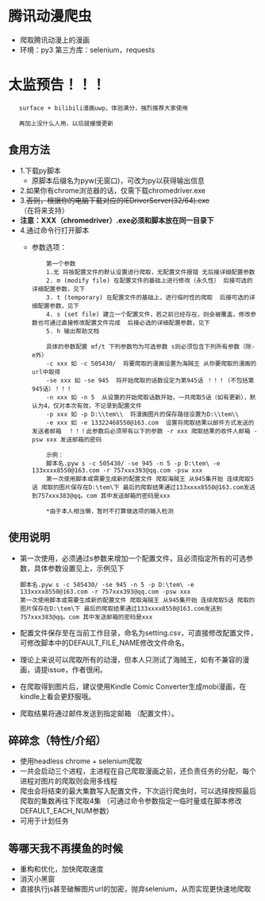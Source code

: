 # 腾讯动漫爬虫
- 爬取腾讯动漫上的漫画
- 环境：py3    第三方库：selenium，requests

# 太监预告！！！
       surface + bilibili漫画uwp，体验满分，强烈推荐大家使用
       
       再加上没什么人用，以后就缓慢更新

## 食用方法
- 1.下载py脚本
    - 原脚本后缀名为pyw(无窗口)，可改为py以获得输出信息
- 2.如果你有chrome浏览器的话，仅需下载chromedriver.exe
- 3.~~否则，根据你的电脑下载对应的IEDriverServer(32/64).exe~~ （在将来支持）
- **注意：XXX（chromedriver）.exe必须和脚本放在同一目录下**
- 4.通过命令行打开脚本
  - 参数选项：
  
            第一个参数
            1.无 将按配置文件的默认设置进行爬取，无配置文件报错 无后接详细配置参数
            2. m (modify file) 在配置文件的基础上进行修改（永久性） 后接可选的详细配置参数，见下
            3. t (temporary) 在配置文件的基础上，进行临时性的爬取  后接可选的详细配置参数，见下
            4. s (set file) 建立一个配置文件，若之前已经存在，则会被覆盖，修改参数也可通过直接修改配置文件完成  后接必选的详细配置参数，见下
            5. h 输出帮助文档
            
            具体的参数配置 mf/t 下列参数均为可选参数 s则必须包含下列所有参数（除-e外）
            -c xxx 如 -c 505430/  将要爬取的漫画设置为海贼王 从你要爬取的漫画的url中取得
            -se xxx 如 -se 945  将开始爬取的话数设定为第945话 ！！！（不包括第945话）！！！
            -n xxx 如 -n 5  从设置的开始爬取话数开始，一共爬取5话（如有更新），默认为4，仅对本次有效，不记录到配置文件
            -p xxx 如 -p D:\\tem\\  将漫画图片的保存路径设置为D:\\tem\\
            -e xxx 如 -e 13322468550@163.com  设置将爬取结果以邮件方式发送的发送者邮箱  ！！！此参数后必须带有以下的参数 -r xxx 爬取结果的收件人邮箱 -psw xxx 发送邮箱的密码
            
            示例：
            脚本名.pyw s -c 505430/ -se 945 -n 5 -p D:\tem\ -e 133xxxx8550@163.com -r 757xxx393@qq.com -psw xxx
            第一次使用脚本或需要生成新的配置文件 爬取海贼王 从945集开始 连续爬取5话 爬取的图片保存在D:\tem\下 最后的爬取结果通过133xxxx8550@163.com发送到757xxx383@qq。com 其中发送邮箱的密码是xxx
            
            *由于本人相当懒，暂时不打算做选项的输入检测

## 使用说明
- 第一次使用，必须通过s参数来增加一个配置文件，且必须指定所有的可选参数，具体参数设置见上，示例见下
        
      脚本名.pyw s -c 505430/ -se 945 -n 5 -p D:\tem\ -e 133xxxx8550@163.com -r 757xxx393@qq.com -psw xxx
      第一次使用脚本或需要生成新的配置文件 爬取海贼王 从945集开始 连续爬取5话 爬取的图片保存在D:\tem\下 最后的爬取结果通过133xxxx8550@163.com发送到757xxx383@qq。com 其中发送邮箱的密码是xxx
- 配置文件保存至在当前工作目录，命名为setting.csv，可直接修改配置文件，可修改脚本中的DEFAULT_FILE_NAME修改文件命名。
- 理论上来说可以爬取所有的动漫，但本人只测试了海贼王，如有不兼容的漫画，请提issue，作者很闲。
- 在爬取得到图片后，建议使用Kindle Comic Converter生成mobi漫画，在kindle上看会更舒服哦。
- 爬取结果将通过邮件发送到指定邮箱 （配置文件）。

## 碎碎念（特性/介绍）
- 使用headless chrome + selenium爬取
- 一共会启动三个进程，主进程在自己爬取漫画之前，还负责任务的分配，每个进程对图片的爬取则会用多线程
- 爬虫会将结束的最大集数写入配置文件，下次运行爬虫时，可以选择按照最后爬取的集数再往下爬取4集  （可通过命令参数指定一临时量或在脚本修改DEFAULT_EACH_NUM参数）
- 可用于计划任务

## 等哪天我不再摸鱼的时候
- 重构和优化，加快爬取速度
- 消灭小黑窗
- 直接执行js甚至破解图片url的加密，抛弃selenium，从而实现更快速地爬取